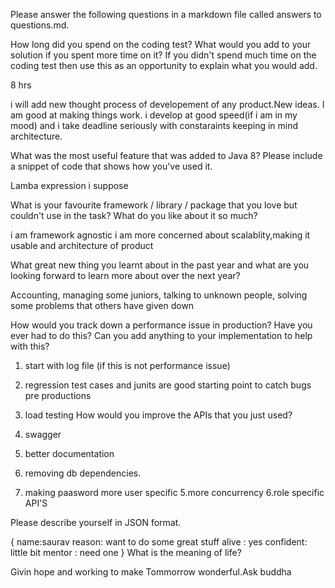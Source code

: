 Please answer the following questions in a markdown file called answers to questions.md.


How long did you spend on the coding test? What would you add to your solution if you spent more time on it? If you didn't spend much time on the coding test then use this as an opportunity to explain what you would add.

8 hrs

i will add new thought process of developement of any product.New ideas. I am good at making things work. i develop at good speed(if i am in my mood) and i take deadline seriously with constaraints keeping in mind architecture.

What was the most useful feature that was added to Java 8? Please include a snippet of code that shows how you've used it.
 
Lamba expression i suppose

What is your favourite framework / library / package that you love but couldn't use in the task? What do you like about it so much?

i am framework agnostic i am more concerned about scalablity,making it usable and architecture of product

What great new thing you learnt about in the past year and what are you looking forward to learn more about over the next year?

Accounting, managing some juniors, talking to unknown people, solving some problems that others have given down 

How would you track down a performance issue in production? Have you ever had to do this? Can you add anything to your implementation to help with this?
1. start with log file (if this is not performance issue)
2.  regression test cases and junits are good starting point to catch bugs pre productions
3. load testing
How would you improve the APIs that you just used?

1. swagger
2. better documentation
3. removing db dependencies.
4. making paasword more user specific
5.more concurrency
6.role specific API'S


Please describe yourself in JSON format.

{
name:saurav
reason: want to do some great stuff 
alive : yes
confident: little bit 
mentor : need one
}
What is the meaning of life?

Givin hope and working  to make  Tommorrow wonderful.Ask buddha 



